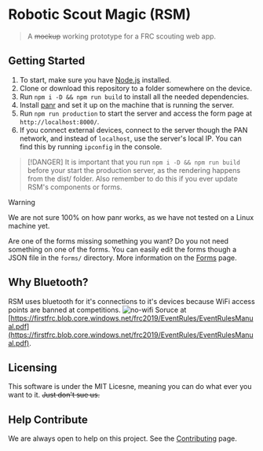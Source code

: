 # Robotic Scout Magic (RSM)
> A ~~mockup~~ working prototype for a FRC scouting web app.

## Getting Started
1. To start, make sure you have [Node.js](https://nodejs.org/en/) installed.
2. Clone or download this repository to a folder somewhere on the device.
3. Run `npm i -D && npm run build` to install all the needed dependencies.
3. Install [panr](https://github.com/emmercm/panr) and set it up on the machine that is running the server.
4. Run `npm run production` to start the server and access the form page at `http://localhost:8000/`.
5. If you connect external devices, connect to the server though the PAN network, and instead of `localhost`, use the server's local IP. You can find this
by running `ipconfig` in the console.

> [!DANGER]
> It is important that you run `npm i -D && npm run build` before your start the production server, as the rendering happens from the dist/ folder. Also remember to do this if you ever update RSM's components or forms.

> [!WARNING]
> We are not sure 100% on how panr works, as we have not tested on a Linux machine yet.

Are one of the forms missing something you want? Do you not need something on one of the forms. You can easily edit the forms though a JSON file  in the `forms/` directory. More information on the [Forms](forms.md) page.

## Why Bluetooth?
RSM uses bluetooth for it's connections to it's devices because WiFi access points are banned at competitions.
![no-wifi](https://i.imgur.com/fN10Xx1.png)
Soruce at [https://firstfrc.blob.core.windows.net/frc2019/EventRules/EventRulesManual.pdf](https://firstfrc.blob.core.windows.net/frc2019/EventRules/EventRulesManual.pdf).

## Licensing
This software is under the MIT Licesne, meaning you can do what ever you want to it. ~~Just don't sue us.~~

## Help Contribute
We are always open to help on this project. See the [Contributing](contributing.md) page.
